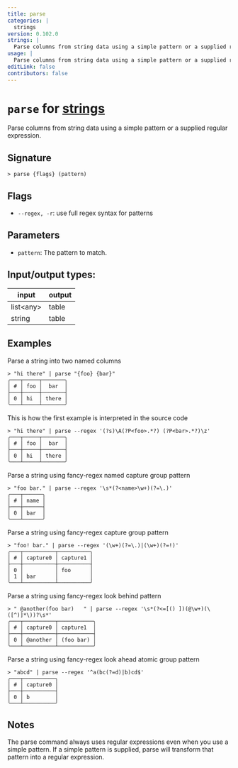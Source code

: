 ```yaml
---
title: parse
categories: |
  strings
version: 0.102.0
strings: |
  Parse columns from string data using a simple pattern or a supplied regular expression.
usage: |
  Parse columns from string data using a simple pattern or a supplied regular expression.
editLink: false
contributors: false
---
```

<!-- This file is automatically generated. Please edit the command in https://github.com/nushell/nushell instead. -->

# `parse` for [strings](/commands/categories/strings.md)

<div class='command-title'>Parse columns from string data using a simple pattern or a supplied regular expression.</div>

## Signature

```> parse {flags} (pattern)```

## Flags

 -  `--regex, -r`: use full regex syntax for patterns

## Parameters

 -  `pattern`: The pattern to match.


## Input/output types:

| input     | output |
| --------- | ------ |
| list\<any\> | table  |
| string    | table  |
## Examples

Parse a string into two named columns
```nu
> "hi there" | parse "{foo} {bar}"
╭───┬─────┬───────╮
│ # │ foo │  bar  │
├───┼─────┼───────┤
│ 0 │ hi  │ there │
╰───┴─────┴───────╯

```

This is how the first example is interpreted in the source code
```nu
> "hi there" | parse --regex '(?s)\A(?P<foo>.*?) (?P<bar>.*?)\z'
╭───┬─────┬───────╮
│ # │ foo │  bar  │
├───┼─────┼───────┤
│ 0 │ hi  │ there │
╰───┴─────┴───────╯

```

Parse a string using fancy-regex named capture group pattern
```nu
> "foo bar." | parse --regex '\s*(?<name>\w+)(?=\.)'
╭───┬──────╮
│ # │ name │
├───┼──────┤
│ 0 │ bar  │
╰───┴──────╯

```

Parse a string using fancy-regex capture group pattern
```nu
> "foo! bar." | parse --regex '(\w+)(?=\.)|(\w+)(?=!)'
╭───┬──────────┬──────────╮
│ # │ capture0 │ capture1 │
├───┼──────────┼──────────┤
│ 0 │          │ foo      │
│ 1 │ bar      │          │
╰───┴──────────┴──────────╯

```

Parse a string using fancy-regex look behind pattern
```nu
> " @another(foo bar)   " | parse --regex '\s*(?<=[() ])(@\w+)(\([^)]*\))?\s*'
╭───┬──────────┬───────────╮
│ # │ capture0 │ capture1  │
├───┼──────────┼───────────┤
│ 0 │ @another │ (foo bar) │
╰───┴──────────┴───────────╯

```

Parse a string using fancy-regex look ahead atomic group pattern
```nu
> "abcd" | parse --regex '^a(bc(?=d)|b)cd$'
╭───┬──────────╮
│ # │ capture0 │
├───┼──────────┤
│ 0 │ b        │
╰───┴──────────╯

```

## Notes
The parse command always uses regular expressions even when you use a simple pattern. If a simple pattern is supplied, parse will transform that pattern into a regular expression.